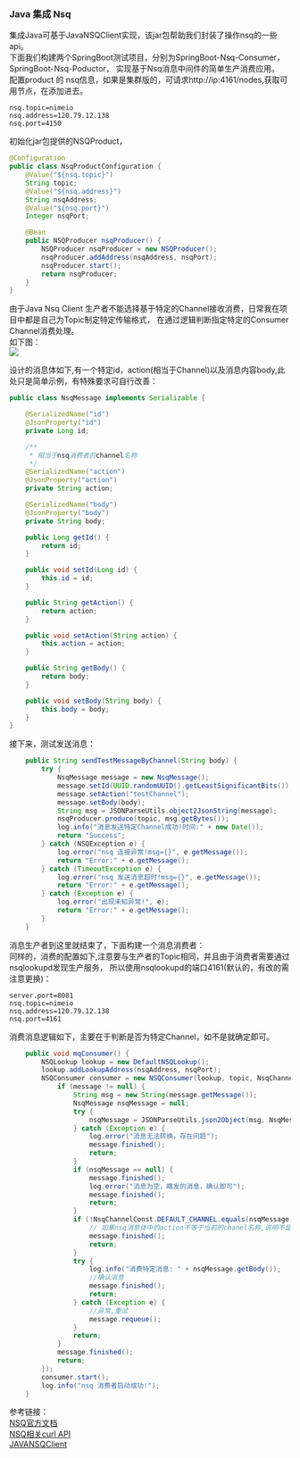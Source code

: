 ###  Java 集成 Nsq  
集成Java可基于JavaNSQClient实现，该jar包帮助我们封装了操作nsq的一些api。  
下面我们构建两个SpringBoot测试项目，分别为SpringBoot-Nsq-Consumer，SpringBoot-Nsq-Poductor，
实现基于Nsq消息中间件的简单生产消费应用。  
配置product 的 nsq信息，如果是集群版的，可请求http://ip:4161/nodes,获取可用节点，在添加进去。
```properties
nsq.topic=nimeio
nsq.address=120.79.12.138
nsq.port=4150
```
初始化jar包提供的NSQProduct，
```java
@Configuration
public class NsqProductConfiguration {
    @Value("${nsq.topic}")
    String topic;
    @Value("${nsq.address}")
    String nsqAddress;
    @Value("${nsq.port}")
    Integer nsqPort;

    @Bean
    public NSQProducer nsqProducer() {
        NSQProducer nsqProducer = new NSQProducer();
        nsqProducer.addAddress(nsqAddress, nsqPort);
        nsqProducer.start();
        return nsqProducer;
    }
}
```
由于Java Nsq Client 生产者不能选择基于特定的Channel接收消费，日常我在项目中都是自己为Topic制定特定传输格式，
在通过逻辑判断指定特定的Consumer Channel消费处理。  
如下图：  
![](https://ws1.sinaimg.cn/large/006mOQRagy1g0susmd5rzg30bo07tmxx.gif)  

设计的消息体如下,有一个特定id，action(相当于Channel)以及消息内容body,此处只是简单示例，有特殊要求可自行改善：  
```java
public class NsqMessage implements Serializable {

    @SerializedName("id")
    @JsonProperty("id")
    private Long id;

    /**
     * 相当于nsq消费者的channel名称
     */
    @SerializedName("action")
    @JsonProperty("action")
    private String action;

    @SerializedName("body")
    @JsonProperty("body")
    private String body;

    public Long getId() {
        return id;
    }

    public void setId(Long id) {
        this.id = id;
    }

    public String getAction() {
        return action;
    }

    public void setAction(String action) {
        this.action = action;
    }

    public String getBody() {
        return body;
    }

    public void setBody(String body) {
        this.body = body;
    }
}
```
接下来，测试发送消息：  
```java
    public String sendTestMessageByChannel(String body) {
        try {
            NsqMessage message = new NsqMessage();
            message.setId(UUID.randomUUID().getLeastSignificantBits());
            message.setAction("testChannel");
            message.setBody(body);
            String msg = JSONParseUtils.object2JsonString(message);
            nsqProducer.produce(topic, msg.getBytes());
            log.info("消息发送特定Channel成功!时间:" + new Date());
            return "Success";
        } catch (NSQException e) {
            log.error("nsq 连接异常!msg={}", e.getMessage());
            return "Error:" + e.getMessage();
        } catch (TimeoutException e) {
            log.error("nsq 发送消息超时!msg={}", e.getMessage());
            return "Error:" + e.getMessage();
        } catch (Exception e) {
            log.error("出现未知异常!", e);
            return "Error:" + e.getMessage();
        }
    }
```
消息生产者到这里就结束了，下面构建一个消息消费者：  
同样的，消费的配置如下,注意要与生产者的Topic相同，并且由于消费者需要通过nsqlookupd发现生产服务，
所以使用nsqlookupd的端口4161(默认的，有改的需注意更换)：  
```properties
server.port=8081
nsq.topic=nimeio
nsq.address=120.79.12.138
nsq.port=4161
```
消费消息逻辑如下，主要在于判断是否为特定Channel，如不是就确定即可。  
```java
    public void mqConsumer() {
        NSQLookup lookup = new DefaultNSQLookup();
        lookup.addLookupAddress(nsqAddress, nsqPort);
        NSQConsumer consumer = new NSQConsumer(lookup, topic, NsqChannelConst.DEFAULT_CHANNEL, (message) -> {
            if (message != null) {
                String msg = new String(message.getMessage());
                NsqMessage nsqMessage = null;
                try {
                    nsqMessage = JSONParseUtils.json2Object(msg, NsqMessage.class);
                } catch (Exception e) {
                    log.error("消息无法转换，存在问题");
                    message.finished();
                    return;
                }
                if (nsqMessage == null) {
                    message.finished();
                    log.error("消息为空，瞎发的消息，确认即可");
                    message.finished();
                    return;
                }
                if (!NsqChannelConst.DEFAULT_CHANNEL.equals(nsqMessage.getAction())) {
                    // 如果nsq消息体中的action不等于当前的chanel名称,说明不是当前消费者需要处理的数据,确认消费即可
                    message.finished();
                    return;
                }
                try {
                    log.info("消费特定消息: " + nsqMessage.getBody());
                    //确认消息
                    message.finished();
                    return;
                } catch (Exception e) {
                    //异常,重试
                    message.requeue();
                }
                return;
            }
            message.finished();
            return;
        });
        consumer.start();
        log.info("nsq 消费者启动成功!");
    }
```

参考链接：  
[NSQ官方文档](https://nsq.io/overview/features_and_guarantees.html)    
[NSQ相关curl API](https://nsq.io/components/nsqd.html)  
[JAVANSQClient](https://github.com/brainlag/JavaNSQClient#toc0)  